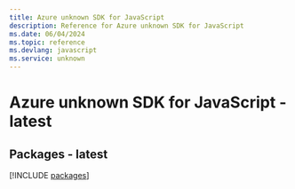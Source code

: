 ```yaml
---
title: Azure unknown SDK for JavaScript
description: Reference for Azure unknown SDK for JavaScript
ms.date: 06/04/2024
ms.topic: reference
ms.devlang: javascript
ms.service: unknown
---
```

# Azure unknown SDK for JavaScript - latest
## Packages - latest
[!INCLUDE [packages](unknown-index.md)]